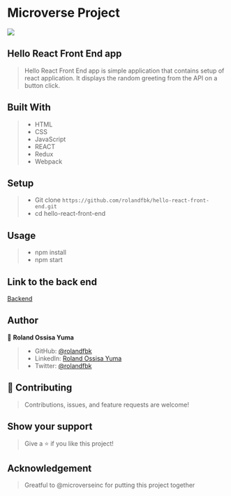 # Microverse Project
![](https://img.shields.io/badge/Microverse-blueviolet)

## Hello React Front End app

> Hello React Front End app is simple application that contains setup of react application. It displays the random greeting from the API on a button click. 

## Built With
>- HTML
>- CSS
>- JavaScript
>- REACT
>- Redux
>- Webpack

## Setup
>- Git clone `https://github.com/rolandfbk/hello-react-front-end.git`
>- cd hello-react-front-end

## Usage
>- npm install
>- npm start

## Link to the back end

[Backend](https://github.com/rolandfbk/hello-rails-back-end)

## Author

👤 **Roland Ossisa Yuma**

>- GitHub: [@rolandfbk](https://github.com/rolandfbk)
>- LinkedIn: [Roland Ossisa Yuma](https://linkedin.com/in/roland-ossisa-yuma)
>- Twitter: [@rolandfbk](https://twitter.com/rolandfbk)

## 🤝 Contributing

>Contributions, issues, and feature requests are welcome!

## Show your support

>Give a ⭐️ if you like this project!

## Acknowledgement

>Greatful to @microverseinc for putting this project together